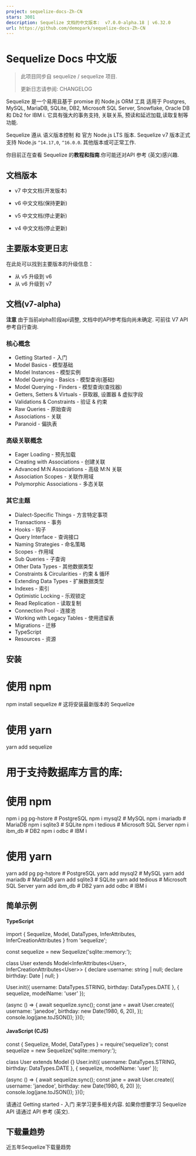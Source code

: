 ```yaml
---
project: sequelize-docs-Zh-CN
stars: 3001
description: Sequelize 文档的中文版本:  v7.0.0-alpha.18 | v6.32.0
url: https://github.com/demopark/sequelize-docs-Zh-CN
---
```


Sequelize Docs 中文版
==================

> 此项目同步自 sequelize / sequelize 项目.
> 
> 更新日志请参阅: CHANGELOG

Sequelize 是一个易用且基于 promise 的 Node.js ORM 工具 适用于 Postgres, MySQL, MariaDB, SQLite, DB2, Microsoft SQL Server, Snowflake, Oracle DB 和 Db2 for IBM i. 它具有强大的事务支持, 关联关系, 预读和延迟加载,读取复制等功能.

Sequelize 遵从 语义版本控制 和 官方 Node.js LTS 版本. Sequelize v7 版本正式支持 Node.js `^14.17,0`, `^16.0.0`. 其他版本或可正常工作.

你目前正在查看 Sequelize 的**教程和指南**.你可能还对API 参考 (英文)感兴趣.

文档版本
----

-   v7 中文文档(开发版本)
    
-   v6 中文文档(保持更新)
    
-   v5 中文文档(停止更新)
    
-   v4 中文文档(停止更新)
    

主要版本变更日志
--------

在此处可以找到主要版本的升级信息：

-   从 v5 升级到 v6
-   从 v6 升级到 v7

文档(v7-alpha)
------------

**注意** 由于当前alpha阶段api调整, 文档中的API参考指向尚未确定. 可前往 V7 API 参考自行查询.

### 核心概念

-   Getting Started - 入门
-   Model Basics - 模型基础
-   Model Instances - 模型实例
-   Model Querying - Basics - 模型查询(基础)
-   Model Querying - Finders - 模型查询(查找器)
-   Getters, Setters & Virtuals - 获取器, 设置器 & 虚拟字段
-   Validations & Constraints - 验证 & 约束
-   Raw Queries - 原始查询
-   Associations - 关联
-   Paranoid - 偏执表

### 高级关联概念

-   Eager Loading - 预先加载
-   Creating with Associations - 创建关联
-   Advanced M:N Associations - 高级 M:N 关联
-   Association Scopes - 关联作用域
-   Polymorphic Associations - 多态关联

### 其它主题

-   Dialect-Specific Things - 方言特定事项
-   Transactions - 事务
-   Hooks - 钩子
-   Query Interface - 查询接口
-   Naming Strategies - 命名策略
-   Scopes - 作用域
-   Sub Queries - 子查询
-   Other Data Types - 其他数据类型
-   Constraints & Circularities - 约束 & 循环
-   Extending Data Types - 扩展数据类型
-   Indexes - 索引
-   Optimistic Locking - 乐观锁定
-   Read Replication - 读取复制
-   Connection Pool - 连接池
-   Working with Legacy Tables - 使用遗留表
-   Migrations - 迁移
-   TypeScript
-   Resources - 资源

安装
--

# 使用 npm
npm install sequelize # 这将安装最新版本的 Sequelize
# 使用 yarn
yarn add sequelize

# 用于支持数据库方言的库:
# 使用 npm
npm i pg pg-hstore # PostgreSQL
npm i mysql2 # MySQL
npm i mariadb # MariaDB
npm i sqlite3 # SQLite
npm i tedious # Microsoft SQL Server
npm i ibm\_db # DB2
npm i odbc # IBM i

# 使用 yarn
yarn add pg pg-hstore # PostgreSQL
yarn add mysql2 # MySQL
yarn add mariadb # MariaDB
yarn add sqlite3 # SQLite
yarn add tedious # Microsoft SQL Server
yarn add ibm\_db # DB2
yarn add odbc # IBM i

简单示例
----

#### TypeScript

import { Sequelize, Model, DataTypes, InferAttributes, InferCreationAttributes } from 'sequelize';

const sequelize \= new Sequelize('sqlite::memory:');

class User extends Model<InferAttributes<User\>, InferCreationAttributes<User\>> {
  declare username: string | null;
  declare birthday: Date | null;
}

User.init({
  username: DataTypes.STRING,
  birthday: DataTypes.DATE
}, { sequelize, modelName: 'user' });

(async () \=> {
  await sequelize.sync();
  const jane \= await User.create({
    username: 'janedoe',
    birthday: new Date(1980, 6, 20),
  });
  console.log(jane.toJSON());
})();

#### JavaScript (CJS)

const { Sequelize, Model, DataTypes } \= require('sequelize');
const sequelize \= new Sequelize('sqlite::memory:');

class User extends Model {}
User.init({
  username: DataTypes.STRING,
  birthday: DataTypes.DATE
}, { sequelize, modelName: 'user' });

(async () \=> {
  await sequelize.sync();
  const jane \= await User.create({
    username: 'janedoe',
    birthday: new Date(1980, 6, 20)
  });
  console.log(jane.toJSON());
})();

请通过 Getting started - 入门 来学习更多相关内容. 如果你想要学习 Sequelize API 请通过 API 参考 (英文).

下载量趋势
-----

近五年Sequelize下载量趋势
